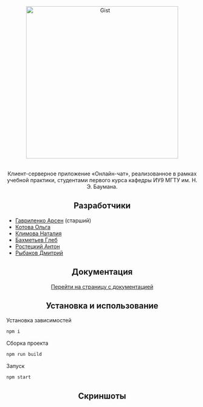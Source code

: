<div align="center">
   <a href="https://github.com/webpack/webpack">
      <img width="400" src="https://image.ibb.co/nfm5vK/logo_full_black_blue.jpg" alt="Gist">
   </a>
   <br>
   <br>
   <p>
      Клиент-серверное приложение «Онлайн-чат», реализованное в рамках учебной практики, студентами первого курса кафедры ИУ9 МГТУ им. Н. Э. Баумана.
   </p>
</div>

<h2 align="center">Разработчики</h2>

* [Гавриленко Арсен](https://github.com/senya-g) (старший)
* [Котова Ольга](https://github.com/volhamster)
* [Климова Наталия](https://github.com/tataklim)
* [Бахметьев Глеб](https://github.com/sk8bored)
* [Ростецкий Антон](https://github.com/AntonRostetskiy)
* [Рыбаков Дмитрий](https://github.com/bulletmys)

<h2 align="center">Документация</h2>
<div align="center">
   <a href="https://bmstu-iu9.github.io/utp2018-1-chat">Перейти на страницу с документацией</a>
</div>

<h2 align="center">Установка и использование</h2>
Установка зависимостей

```bash
npm i
```

Сборка проекта
```bash
npm run build
```

Запуск
```bash
npm start
```

<h2 align="center">Скриншоты</h2>
<div align="center">
   <p><img src="https://image.ibb.co/dwSWkK/chat_m.jpg" alt=""></p>
</div>
